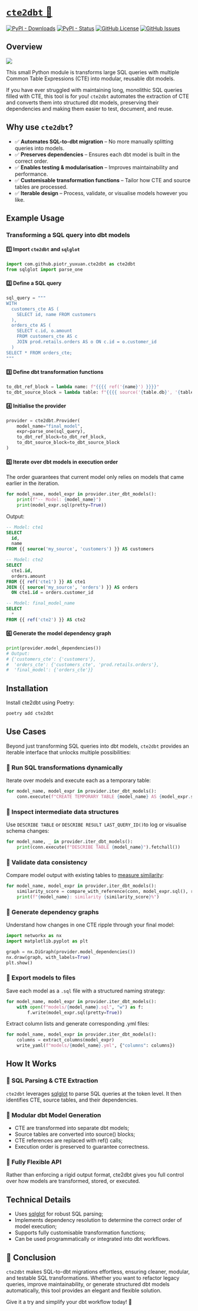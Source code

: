 # [`cte2dbt` 🚀](https://github.com/piotr-yuxuan/cte2dbt)

[![PyPI - Downloads](https://img.shields.io/pypi/dm/cte2dbt)](https://pypi.org/project/cte2dbt/)
[![PyPI - Status](https://img.shields.io/pypi/status/cte2dbt)](https://pypi.org/project/cte2dbt/)
[![GitHub License](https://img.shields.io/github/license/piotr-yuxuan/cte2dbt)](https://github.com/piotr-yuxuan/cte2dbt?tab=EUPL-1.2-1-ov-file#readme)
[![GitHub Issues](https://img.shields.io/github/issues/piotr-yuxuan/cte2dbt)](https://github.com/piotr-yuxuan/cte2dbt/issues)

## Overview

![](./doc/social-media-preview.png)

This small Python module is transforms large SQL queries with multiple
Common Table Expressions (CTE) into modular, reusable dbt models.

If you have ever struggled with maintaining long, monolithic SQL
queries filled with CTE, this tool is for you! `cte2dbt` automates the
extraction of CTE and converts them into structured dbt models,
preserving their dependencies and making them easier to test,
document, and reuse.

## Why use `cte2dbt`?

- ✅ **Automates SQL-to-dbt migration** – No more manually splitting
  queries into models.
- ✅ **Preserves dependencies** – Ensures each dbt model is built in
  the correct order.
- ✅ **Enables testing & modularisation** – Improves maintainability
  and performance.
- ✅ **Customisable transformation functions** – Tailor how CTE and
  source tables are processed.
- ✅ **Iterable design** – Process, validate, or visualise models
  however you like.

## Example Usage

### Transforming a SQL query into dbt models

#### 1️⃣ Import `cte2dbt` and `sqlglot`

```python
import com.github.piotr_yuxuan.cte2dbt as cte2dbt
from sqlglot import parse_one
```

#### 2️⃣ Define a SQL query

``` python
sql_query = """
WITH
  customers_cte AS (
    SELECT id, name FROM customers
  ),
  orders_cte AS (
    SELECT c.id, o.amount
    FROM customers_cte AS c
    JOIN prod.retails.orders AS o ON c.id = o.customer_id
  )
SELECT * FROM orders_cte;
"""
```

#### 3️⃣ Define dbt transformation functions

``` python
to_dbt_ref_block = lambda name: f"{{{{ ref('{name}') }}}}"
to_dbt_source_block = lambda table: f"{{{{ source('{table.db}', '{table.name}') }}}}"
```

#### 4️⃣ Initialise the provider

``` python
provider = cte2dbt.Provider(
    model_name="final_model",
    expr=parse_one(sql_query),
    to_dbt_ref_block=to_dbt_ref_block,
    to_dbt_source_block=to_dbt_source_block
)
```

#### 5️⃣ Iterate over dbt models in execution order

The order guarantees that current model only relies on models that
came earlier in the iteration.

``` python
for model_name, model_expr in provider.iter_dbt_models():
    print(f"-- Model: {model_name}")
    print(model_expr.sql(pretty=True))
```

Output:
``` sql
-- Model: cte1
SELECT
  id,
  name
FROM {{ source('my_source', 'customers') }} AS customers

-- Model: cte2
SELECT
  cte1.id,
  orders.amount
FROM {{ ref('cte1') }} AS cte1
JOIN {{ source('my_source', 'orders') }} AS orders
  ON cte1.id = orders.customer_id

-- Model: final_model_name
SELECT
  *
FROM {{ ref('cte2') }} AS cte2
```

#### 6️⃣ Generate the model dependency graph

``` python
print(provider.model_dependencies())
# Output:
# {'customers_cte': {'customers'},
#  'orders_cte': {'customers_cte', 'prod.retails.orders'},
#  'final_model': {'orders_cte'}}
```

## Installation

Install cte2dbt using Poetry:

``` zsh
poetry add cte2dbt
```

## Use Cases

Beyond just transforming SQL queries into dbt models, `cte2dbt`
provides an iterable interface that unlocks multiple possibilities:

### 🔹 Run SQL transformations dynamically

Iterate over models and execute each as a temporary table:

``` python
for model_name, model_expr in provider.iter_dbt_models():
    conn.execute(f"CREATE TEMPORARY TABLE {model_name} AS {model_expr.sql()}")
```

### 🔹 Inspect intermediate data structures

Use `DESCRIBE TABLE` or `DESCRIBE RESULT LAST_QUERY_ID()`to log or
visualise schema changes:

``` python
for model_name, _ in provider.iter_dbt_models():
    print(conn.execute(f"DESCRIBE TABLE {model_name}").fetchall())
```

### 🔹 Validate data consistency

Compare model output with existing tables to [measure
similarity](https://docs.snowflake.com/en/sql-reference/functions/approximate_similarity):

``` python
for model_name, model_expr in provider.iter_dbt_models():
    similarity_score = compare_with_reference(conn, model_expr.sql(), reference_table)
    print(f"{model_name}: similarity {similarity_score}%")
```

### 🔹 Generate dependency graphs

Understand how changes in one CTE ripple through your final model:

``` python
import networkx as nx
import matplotlib.pyplot as plt

graph = nx.DiGraph(provider.model_dependencies())
nx.draw(graph, with_labels=True)
plt.show()
```

### 🔹 Export models to files

Save each model as a `.sql` file with a structured naming strategy:

``` python
for model_name, model_expr in provider.iter_dbt_models():
    with open(f"models/{model_name}.sql", "w") as f:
        f.write(model_expr.sql(pretty=True))
```

Extract column lists and generate corresponding .yml files:

``` python
for model_name, model_expr in provider.iter_dbt_models():
    columns = extract_columns(model_expr)
    write_yaml(f"models/{model_name}.yml", {"columns": columns})
```

## How It Works

### 📌 SQL Parsing & CTE Extraction

`cte2dbt` leverages [sqlglot](https://github.com/tobymao/sqlglot) to
parse SQL queries at the token level. It then identifies CTE, source
tables, and their dependencies.

### 📌 Modular dbt Model Generation

- CTE are transformed into separate dbt models;
- Source tables are converted into source() blocks;
- CTE references are replaced with ref() calls;
- Execution order is preserved to guarantee correctness.

### 📌 Fully Flexible API

Rather than enforcing a rigid output format, cte2dbt gives you full
control over how models are transformed, stored, or executed.

## Technical Details

- Uses [sqlglot](https://github.com/tobymao/sqlglot) for robust SQL
  parsing;
- Implements dependency resolution to determine the correct order of
  model execution;
- Supports fully customisable transformation functions;
- Can be used programmatically or integrated into dbt workflows.

## 🚀 Conclusion

`cte2dbt` makes SQL-to-dbt migrations effortless, ensuring cleaner,
modular, and testable SQL transformations. Whether you want to
refactor legacy queries, improve maintainability, or generate
structured dbt models automatically, this tool provides an elegant and
flexible solution.

Give it a try and simplify your dbt workflow today! 🎯
